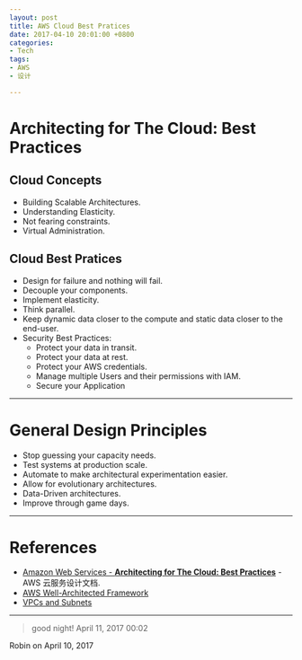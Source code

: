 ```yaml
---
layout: post
title: AWS Cloud Best Pratices
date: 2017-04-10 20:01:00 +0800
categories:
- Tech
tags:
- AWS
- 设计

---
```



# Architecting for The Cloud: Best Practices

## Cloud Concepts

- Building Scalable Architectures.
- Understanding Elasticity.
- Not fearing constraints.
- Virtual Administration.

## Cloud Best Pratices

- Design for failure and nothing will fail.
- Decouple your components.
- Implement elasticity.
- Think parallel.
- Keep dynamic data closer to the compute and static data closer to the end-user.
- Security Best Practices:
	- Protect your data in transit.
	- Protect your data at rest.
	- Protect your AWS credentials.
	- Manage multiple Users and their permissions with IAM.
	- Secure your Application


----


# General Design Principles

- Stop guessing your capacity needs.
- Test systems at production scale.
- Automate to make architectural experimentation easier.
- Allow for evolutionary architectures.
- Data-Driven architectures.
- Improve through game days. 

----

# References

- [Amazon Web Services - **Architecting for The Cloud: Best Practices**](https://media.amazonwebservices.com/AWS_Cloud_Best_Practices.pdf) - AWS 云服务设计文档.
- [AWS Well-Architected Framework](https://d0.awsstatic.com/whitepapers/architecture/AWS_Well-Architected_Framework.pdf)
- [VPCs and Subnets](http://docs.aws.amazon.com/AmazonVPC/latest/UserGuide/VPC_Subnets.html)

----

> good night! April 11, 2017 00:02

Robin on April 10, 2017